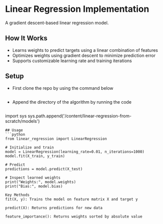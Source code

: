 # Linear Regression Implementation

A gradient descent-based linear regression model.

## How It Works
- Learns weights to predict targets using a linear combination of features
- Optimizes weights using gradient descent to minimize prediction error
- Supports customizable learning rate and training iterations
## Setup
- First clone the repo by using the command below </br>
```!git clone https://github.com/ThomasKarabo/linear-regression-from-scratch.git
```
- Append the directory of the algorithm by running the code</br>
  ```python
import sys
sys.path.append('/content/linear-regression-from-scratch/models')
```
## Usage
```python
from linear_regression import LinearRegression

# Initialize and train
model = LinearRegression(learning_rate=0.01, n_iterations=1000)
model.fit(X_train, y_train)

# Predict
predictions = model.predict(X_test)

# Inspect learned weights
print("Weights:", model.weights)
print("Bias:", model.bias)

Key Methods
fit(X, y): Trains the model on feature matrix X and target y

predict(X): Returns predictions for new data

feature_importance(): Returns weights sorted by absolute value
```
